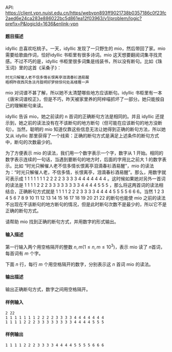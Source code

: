 API: https://client.vpn.nuist.edu.cn/https/webvpn893ff9021738b0357186c0f23fc2aed6e24ca283e886022bc5d861ea12f03963/v1/problem/logic?prefix=P&logicId=1636&enlink-vpn

#### 题目描述

idyllic 总喜欢吃桃子。一天，idyllic 发现了一只野生的 mio，然后带回了家。mio 需要给歌曲作词，恰好idyllic 书柜里有很多诗词。mio 这天想要翻阅词集寻找灵感。不过不巧的是，idyllic 书柜里很多词集是线装书，所以没有断句。比如《珠玉词》里的这首《采桑子》：
```txt
时光只解催人老不信多情长恨离亭泪滴春衫酒易醒
梧桐昨夜西风急淡月胧明好梦频惊何处高楼雁一声
```
mio 对词谱不甚了解，所以她不太清楚哪些地方应该断句。idyllic 书柜里有一本《唐宋词谱校正》，但是不巧，昨天被家里养的阿梓喵抓坏了一部分。她只能按自己的理解断句来读。

idyllic 告诉 mio，她之前读的 n 首词的正确断句方法是相同的。并且 idyllic 还提示到，她之前的读法没有在不该断句的地方断句（但可能在应该断句的地方没断句）。当然，聪明的 mio 知道仅靠这些信息无法让她得到正确的断句方法，所以她又从 idyllic 那里获得了一个线索：正确的断句方式是满足上述条件的断句方式中，断句的次数最少的。

为了方便表示 mio 的读法，我们用一个数字表示一个字，数字从 1 开始。相同的数字表示连续的一句话，当遇到要断句的地方时，后面的字用比之前大 1 的数字表示。比如 “时光只解催人老不信多情长恨离亭泪滴春衫酒易醒”，mio 的读法为：“时光只解催人老，不信多情，长恨离亭，泪滴春衫酒易醒”。那么，用数字就可表示成 $1$ $1$ $1$ $1$ $1$ $1$ $1$ $2$ $2$ $2$ $2$ $3$ $3$ $3$ $3$ $4$ $4$ $4$ $4$ $4$ $4$ $4$ 。这时候如果她对另外一首词的读法是 $1$ $1$ $1$ $1$ $2$ $2$ $2$ $3$ $3$ $3$ $3$ $3$ $3$ $3$ $3$ $4$ $4$ $4$ $4$ $5$ $5$ $5$ ，那么将这两首词的读法相结合，正确断句方式就是 $1$ $1$ $1$ $1$ $2$ $2$ $2$ $3$ $3$ $3$ $3$ $4$ $4$ $4$ $4$ $5$ $5$ $5$ $5$ $6$ $6$ $6$。当然 $1$ $2$ $3$ $4$ $5$ $6$ $7$ $8$ $9$ $10$ $11$ $12$ $13$ $14$ $15$ $16$ $17$ $18$ $19$ $20$ $21$ $22$ 的断句也能使 mio 之前的读法不出现在不该断句的地方断句的情况，但是此时断句次数不是最少的，所以它不是正确的断句方式。

请帮助 mio 找到正确的断句方式，并用数字的形式输出。

#### 输入描述

第一行输入两个用空格隔开的整数 $n, m(1\leq n,m\leq 10^3)$，表示 mio 读了 $n$首词，每首词有 $m$ 个字。

下面 $n$ 行，每行 $m$ 个用空格隔开的数字，分别表示这 $n$ 首词 mio 的读法。
#### 输出描述
输出正确断句方式，数字之间用空格隔开。
#### 样例输入
```
2 22
1 1 1 1 1 1 1 2 2 2 2 3 3 3 3 4 4 4 4 4 4 4
1 1 1 1 2 2 2 3 3 3 3 3 3 3 3 4 4 4 4 5 5 5
```
#### 样例输出
```
1 1 1 1 2 2 2 3 3 3 3 4 4 4 4 5 5 5 5 6 6 6
```
